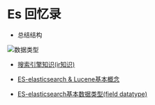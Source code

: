 # Es 回忆录

- 总结结构

![数据类型](https://github.com/Whojohn/learn/blob/master/docs/es/pic/知识结构.svg?raw=true)

- [搜索引擎知识(ir知识)](https://github.com/Whojohn/learn/blob/master/docs/es/ES-搜索引擎知识(ir知识).md)

- [ES-elasticsearch & Lucene基本概念](https://github.com/Whojohn/learn/blob/master/docs/es/ES-elasticsearch%20%26%20Lucene%20%E5%9F%BA%E6%9C%AC%E6%A6%82%E5%BF%B5.md)


- [ES-elasticsearch基本数据类型(field datatype)](https://github.com/Whojohn/learn/blob/master/docs/es/ES-elasticsearch%E5%9F%BA%E6%9C%AC%E6%95%B0%E6%8D%AE%E7%B1%BB%E5%9E%8B(field%20datatype).md)